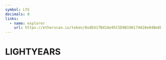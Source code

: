 ```yaml
---
symbol: LYS
decimals: 8
links:
  - name: explorer
    url: https://etherscan.io/token/0xdD41fBd1Ae95C5D9B198174A28e04Be6b3d1aa27
---
```


# LIGHTYEARS
